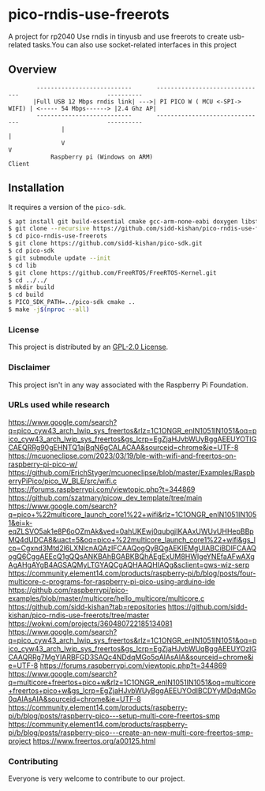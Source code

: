 # pico-rndis-use-freerots
A project for rp2040
Use rndis in tinyusb and use freerots to create usb-related tasks.You can also use socket-related interfaces in this project

## Overview
```
        ---------------------------       -------------------------------                         ----------
       |Full USB 12 Mbps rndis link| --->| PI PICO W ( MCU <-SPI-> WIFI) | <----- 54 Mbps------> |2.4 Ghz AP|
        ---------------------------       -------------------------------                         ----------
               |                                                                                    |
               V                                                                                    V
            Raspberry pi (Windows on ARM)                                                         Client
```
## Installation
It requires a version of the `pico-sdk`.

```bash
$ apt install git build-essential cmake gcc-arm-none-eabi doxygen libstdc++-arm-none-eabi-newlib iperf liblwip-dev unzip ninja-build
$ git clone --recursive https://github.com/sidd-kishan/pico-rndis-use-freerots.git
$ cd pico-rndis-use-freerots
$ git clone https://github.com/sidd-kishan/pico-sdk.git
$ cd pico-sdk
$ git submodule update --init
$ cd lib
$ git clone https://github.com/FreeRTOS/FreeRTOS-Kernel.git
$ cd ../../
$ mkdir build
$ cd build
$ PICO_SDK_PATH=../pico-sdk cmake ..
$ make -j$(nproc --all)
```

### License
This project is distributed by an [GPL-2.0 License](/LICENSE).

### Disclaimer
This project isn't in any way associated with the Raspberry Pi Foundation.

### URLs used while research

https://www.google.com/search?q=pico_cyw43_arch_lwip_sys_freertos&rlz=1C1ONGR_enIN1051IN1051&oq=pico_cyw43_arch_lwip_sys_freertos&gs_lcrp=EgZjaHJvbWUyBggAEEUYOTIGCAEQRRg90gEHNTQ1ajBqN6gCALACAA&sourceid=chrome&ie=UTF-8
https://mcuoneclipse.com/2023/03/19/ble-with-wifi-and-freertos-on-raspberry-pi-pico-w/
https://github.com/ErichStyger/mcuoneclipse/blob/master/Examples/RaspberryPiPico/pico_W_BLE/src/wifi.c
https://forums.raspberrypi.com/viewtopic.php?t=344869
https://github.com/szatmary/picow_dev_template/tree/main
https://www.google.com/search?q=pico+%22multicore_launch_core1%22+wifi&rlz=1C1ONGR_enIN1051IN1051&ei=k-eqZLSVO5ak1e8P6oOZmAk&ved=0ahUKEwj0qubgjIKAAxUWUvUHHepBBpMQ4dUDCA8&uact=5&oq=pico+%22multicore_launch_core1%22+wifi&gs_lcp=Cgxnd3Mtd2l6LXNlcnAQAzIFCAAQogQyBQgAEKIEMgUIABCiBDIFCAAQogQ6CggAEEcQ1gQQsANKBAhBGABKBQhAEgExUM8HWIgeYNEfaAFwAXgAgAHgAYgB4AGSAQMyLTGYAQCgAQHAAQHIAQg&sclient=gws-wiz-serp
https://community.element14.com/products/raspberry-pi/b/blog/posts/four-multicore-c-programs-for-raspberry-pi-pico-using-arduino-ide
https://github.com/raspberrypi/pico-examples/blob/master/multicore/hello_multicore/multicore.c
https://github.com/sidd-kishan?tab=repositories
https://github.com/sidd-kishan/pico-rndis-use-freerots/tree/master
https://wokwi.com/projects/360480722185134081
https://www.google.com/search?q=pico_cyw43_arch_lwip_sys_freertos&rlz=1C1ONGR_enIN1051IN1051&oq=pico_cyw43_arch_lwip_sys_freertos&gs_lcrp=EgZjaHJvbWUqBggAEEUYOzIGCAAQRRg7MgYIARBFGD3SAQc4NDdqMGo5qAIAsAIA&sourceid=chrome&ie=UTF-8
https://forums.raspberrypi.com/viewtopic.php?t=344869
https://www.google.com/search?q=multicore+freertos+pico+w&rlz=1C1ONGR_enIN1051IN1051&oq=multicore+freertos+pico+w&gs_lcrp=EgZjaHJvbWUyBggAEEUYOdIBCDYyMDdqMGo0qAIAsAIA&sourceid=chrome&ie=UTF-8
https://community.element14.com/products/raspberry-pi/b/blog/posts/raspberry-pico---setup-multi-core-freertos-smp
https://community.element14.com/products/raspberry-pi/b/blog/posts/raspberry-pico---create-an-new-multi-core-freertos-smp-project
https://www.freertos.org/a00125.html


### Contributing
Everyone is very welcome to contribute to our project.
